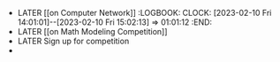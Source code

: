 - LATER [[on Computer Network]]
  :LOGBOOK:
  CLOCK: [2023-02-10 Fri 14:01:01]--[2023-02-10 Fri 15:02:13] =>  01:01:12
  :END:
- LATER [[on Math Modeling Competition]]
- LATER Sign up for competition
-